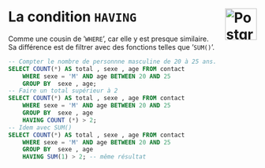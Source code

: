 # **La condition `HAVING`** <a href="../../"> <img src="https://upload.wikimedia.org/wikipedia/commons/2/29/Postgresql_elephant.svg" alt="PostgreSQL" title="PostgreSQL" align="right" height="64px"> </a>
Comme une cousin de ’`WHERE`’, car elle y est presque similaire.  
Sa différence est de filtrer avec des fonctions telles que ’`SUM()`’.
<!-- `GROUP BY` est toujours après `WHERE` et `GROUP BY` toujours après `GROUP BY`. -->
<!-- `HAVING` est comme `WHERE` avec l'agrégat en plus. -->
```sql
-- Compter le nombre de personnne masculine de 20 à 25 ans.
SELECT COUNT(*) AS total , sexe , age FROM contact
	WHERE sexe = 'M' AND age BETWEEN 20 AND 25
	GROUP BY  sexe , age;
-- Faire un total supérieur à 2
SELECT COUNT(*) AS total , sexe , age FROM contact
	WHERE sexe = 'M' AND age BETWEEN 20 AND 25
	GROUP BY  sexe , age
	HAVING COUNT (*) > 2;
-- Idem avec SUM()
SELECT COUNT(*) AS total , sexe , age FROM contact
	WHERE sexe = 'M' AND age BETWEEN 20 AND 25
	GROUP BY  sexe , age
	HAVING SUM(1) > 2; -- même résultat
```